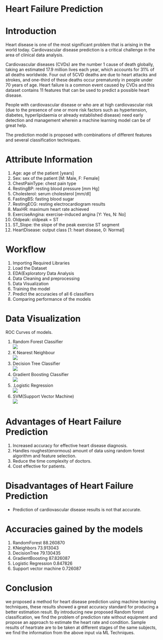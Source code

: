 # Heart Failure Prediction

# Introduction
Heart disease is one of the most significant
problem that is arising in the world today.
Cardiovascular disease prediction is a critical
challenge in the area of clinical data analysis. 

Cardiovascular diseases (CVDs) are the number 1 cause of death globally, taking an estimated 17.9 million lives each year, which accounts for 31% of all deaths worldwide. Four out of 5CVD deaths are due to heart attacks and strokes, and one-third of these deaths occur prematurely in people under 70 years of age. Heart failure is a common event caused by CVDs and this dataset contains 11 features that can be used to predict a possible heart disease.

People with cardiovascular disease or who are at high cardiovascular risk (due to the presence of one or more risk factors such as hypertension, diabetes, hyperlipidaemia or already established disease) need early detection and management wherein a machine learning model can be of great help.

The prediction model is proposed with
combinations of different features and several
classification techniques.

# Attribute Information
1. Age: age of the patient [years]
2. Sex: sex of the patient [M: Male, F: Female]
3. ChestPainType: chest pain type 
4. RestingBP: resting blood pressure [mm Hg]
5. Cholesterol: serum cholesterol [mm/dl]
6. FastingBS: fasting blood sugar 
7. RestingECG: resting electrocardiogram results
8. MaxHR: maximum heart rate achieved 
9. ExerciseAngina: exercise-induced angina [Y: Yes, N: No]
10. Oldpeak: oldpeak = ST 
11. ST_Slope: the slope of the peak exercise ST segment 
12. HeartDisease: output class [1: heart disease, 0: Normal]

# Workflow
1. Importing Required Libraries
2. Load the Dataset
3. EDA(Exploratory Data Analysis
4. Data Cleaning and preprocessing
5. Data Visualization
6. Training the model 
7. Predict the accuracies of all 6 classifiers
8. Comparing performance of the models

# Data Visualization
ROC Curves of models.
1. Random Forest Classifier<br>
![](Image/Random%20Forest%20Classifier.png)<br>
2. K Nearest Neighbour<br>
![](Image/KNN.png)<br>
3. Decision Tree Classifier<br>
![](Image/Decision%20Tree%20Classifier.png)<br>
4. Gradient Boosting Classifier<br>
![](Image/Gradient%20Boosting.png)<br>
5. .Logistic Regression<br>
![](Image/Logistic%20Regression.png)<br>
6. SVM(Support Vector Machine)<br>
![](Image/SVM.png)<br>

# Advantages of Heart Failure Prediction
1. Increased accuracy for effective heart
disease diagnosis.
2. Handles roughest(enormous) amount of
data using random forest algorithm and
feature selection.
3. Reduce the time complexity of doctors.
4. Cost effective for patients.

# Disadvantages of Heart Failure Prediction
* Prediction of cardiovascular disease
results is not that accurate.

# Accuracies gained by the models
1. RandomForest	88.260870
2. KNeighbors	73.913043
3. DecisionTree	79.130435
4. GradientBoosting	87.826087
5. Logistic Regression	0.847826
6. Support vector machine	0.726087

# Conclusion
we proposed a method for heart
disease prediction using machine learning
techniques, these results showed a great
accuracy standard for producing a better
estimation result. By introducing new proposed
Random forest classification, we find the
problem of prediction rate without equipment
and propose an approach to estimate the heart
rate and condition. Sample results of heartrate
are to be taken at different stages of the same
subjects, we find the information from the above
input via ML Techniques.
